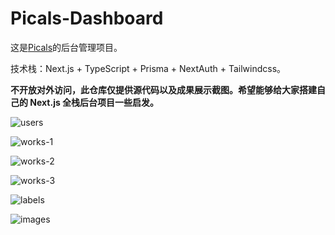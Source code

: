 # Picals-Dashboard

这是[Picals](https://www.picals.moe)的后台管理项目。

技术栈：Next.js + TypeScript + Prisma + NextAuth + Tailwindcss。

**不开放对外访问，此仓库仅提供源代码以及成果展示截图。希望能够给大家搭建自己的 Next.js 全栈后台项目一些启发。**

![users](https://common-1319721118.cos.ap-shanghai.myqcloud.com/picgo/users.png)

![works-1](https://common-1319721118.cos.ap-shanghai.myqcloud.com/picgo/works-1.png)

![works-2](https://common-1319721118.cos.ap-shanghai.myqcloud.com/picgo/works-2.png)

![works-3](https://common-1319721118.cos.ap-shanghai.myqcloud.com/picgo/works-3.png)

![labels](https://common-1319721118.cos.ap-shanghai.myqcloud.com/picgo/labels.png)

![images](https://common-1319721118.cos.ap-shanghai.myqcloud.com/picgo/images.png)
